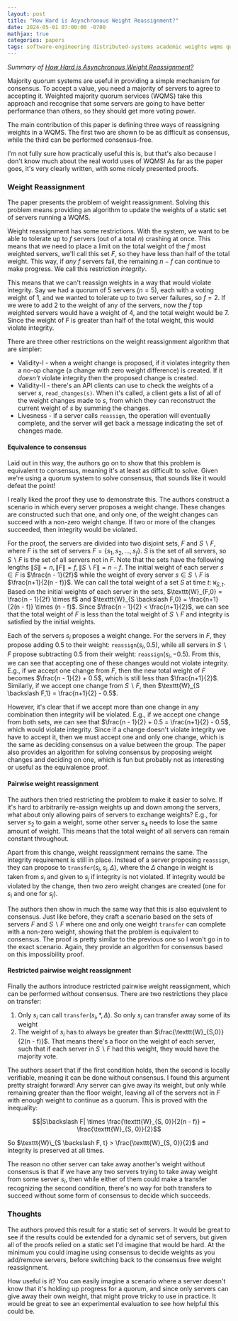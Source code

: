 ```yaml
---
layout: post
title: "How Hard is Asynchronous Weight Reassignment?"
date: 2024-05-01 07:00:00 -0700
mathjax: true
categories: papers
tags: software-engineering distributed-systems academic weights wqms quorum
---
```


_Summary of [How Hard is Asynchronous Weight Reassignment?](https://arxiv.org/pdf/2306.03185)_

Majority quorum systems are useful in providing a simple mechanism for consensus. To accept a value, you need a majority of servers to agree to accepting it. Weighted majority quorum services (WQMS) take this approach and recognise that some servers are going to have better performance than others, so they should get more voting power. 

<!--more-->

The main contribution of this paper is defining three ways of reassigning weights in a WQMS. The first two are shown to be as difficult as consensus, while the third can be performed consensus-free. 

I'm not fully sure how practically useful this is, but that's also because I don't know much about the real world uses of WQMS! As far as the paper goes, it's very clearly written, with some nicely presented proofs. 

### Weight Reassignment
The paper presents the problem of weight reassignment. Solving this problem means providing an algorithm to update the weights of a static set of servers running a WQMS. 

Weight reassignment has some restrictions. With the system, we want to be able to tolerate up to $f$ servers (out of a total $n$) crashing at once. This means that we need to place a limit on the total weight of the $f$ most weighted servers, we'll call this set $F$, so they have less than half of the total weight. This way, if *any* $f$ servers fail, the remaining $n - f$ can continue to make progress. We call this restriction *integrity*. 

This means that we can't reassign weights in a way that would violate integrity. Say we had a quorum of 5 servers ($n = 5$), each with a voting weight of $1$, and we wanted to tolerate up to two server failures, so $f = 2$. If we were to add $2$ to the weight of any of the servers, now the $f$ top weighted servers would have a weight of $4$, and the total weight would be $7$. Since the weight of $F$ is greater than half of the total weight, this would violate integrity. 

There are three other restrictions on the weight reassignment algorithm that are simpler:
- Validity-I - when a weight change is proposed, if it violates integrity then a no-op change (a change with zero weight difference) is created. If it *doesn't* violate integrity then the proposed change is created.
- Validity-II - there's an API clients can use to check the weights of a server $s$, `read_changes(s)`. When it's called, a client gets a list of all of the weight changes made to $s$, from which they can reconstruct the current weight of $s$ by summing the changes. 
- Livesness - if a server calls `reassign`, the operation will eventually complete, and the server will get back a message indicating the set of changes made.

#### Equivalence to consensus

Laid out in this way, the authors go on to show that this problem is equivalent to consensus, meaning it's at least as difficult to solve. Given we're using a quorum system to solve consensus, that sounds like it would defeat the point! 

I really liked the proof they use to demonstrate this. The authors construct a scenario in which every server proposes a weight change. These changes are constructed such that one, and only one, of the weight changes can succeed with a non-zero weight change. If two or more of the changes succeeded, then integrity would be violated. 

For the proof, the servers are divided into two disjoint sets, $F$ and $S \backslash F$, where $F$ is the set of servers $F = \{ s_1, s_2, ..., s_f\}$. $S$ is the set of all servers, so $S \backslash F$ is the set of all servers not in $F$. Note that the sets have the following lengths $\|S\| = n, \|F\| = f, \|S \backslash F\| = n - f$. The initial weight of each server $s \in F$ is $\frac{n - 1}{2f}$ while the weight of every server $s \in S \backslash F$ is $\frac{n+1}{2(n - f)}$. We can call the total weight of a set $S$ at time $t$: $\texttt{W}_{S,t}$. Based on the initial weights of each server in the sets, $\texttt{W}_{F,0} = \frac{n - 1}{2f} \times f$ and $\texttt{W}_{S \backslash F,0} = \frac{n+1}{2(n - f)} \times (n - f)$. Since  $\frac{n - 1}{2} < \frac{n+1}{2}$, we can see that the total weight of $F$ is less than the total weight of $S \backslash F$ and integrity is satisfied by the initial weights. 

Each of the servers $s_i$ proposes a weight change. For the servers in $F$, they propose adding $0.5$ to their weight: $\texttt{reassign}(s_i, 0.5)$, while all servers in $S \backslash F$ propose subtracting $0.5$ from their weight: $\texttt{reassign}(s_i, -0.5)$. From this, we can see that accepting one of these changes would not violate integrity. E.g., if we accept one change from $F$, then the new total weight of $F$ becomes $\frac{n - 1}{2} + 0.5$, which is still less than $\frac{n+1}{2}$. Similarly, if we accept one change from $S \backslash F$, then $\texttt{W}_{S \backslash F,1} = \frac{n+1}{2} - 0.5$. 

However, it's clear that if we accept more than one change in any combination then integrity will be violated. E.g., if we accept one change from both sets, we can see that $\frac{n - 1}{2} + 0.5 = \frac{n+1}{2} - 0.5$, which would violate integrity. Since if a change doesn't violate integrity we have to accept it, then we must accept one and only one change, which is the same as deciding consensus on a value between the group. The paper also provides an algorithm for solving consensus by proposing weight changes and deciding on one, which is fun but probably not as interesting or useful as the equivalence proof. 

#### Pairwise weight reassignment

The authors then tried restricting the problem to make it easier to solve. If it's hard to arbitrarily re-assign weights up and down among the servers, what about only allowing pairs of servers to exchange weights? E.g., for server $s_2$ to gain a weight, some other server $s_4$ needs to lose the same amount of weight. This means that the total weight of all servers can remain constant throughout. 

Apart from this change, weight reassignment remains the same. The integrity requirement is still in place. Instead of a server proposing $\texttt{reassign}$, they can propose to $\texttt{transfer}(s_i, s_j, \Delta)$, where the $\Delta$ change in weight is taken from $s_i$ and given to $s_j$ if integrity is not violated. If integrity would be violated by the change, then two zero weight changes are created (one for $s_i$ and one for $s_j$).

The authors then show in much the same way that this is also equivalent to consensus. Just like before, they craft a scenario based on the sets of servers $F$ and $S \backslash F$ where one and only one weight $\texttt{transfer}$ can complete with a non-zero weight, showing that the problem is equivalent to consensus. The proof is pretty similar to the previous one so I won't go in to the exact scenario. Again, they provide an algorithm for consensus based on this impossibility proof. 

#### Restricted pairwise weight reassignment
Finally the authors introduce restricted pairwise weight reassignment, which can be performed *without* consensus. There are two restrictions they place on transfer:
1. Only $s_i$ can call $\texttt{transfer}(s_i, *, \Delta)$. So only $s_i$ can transfer away some of its weight 
2. The weight of $s_i$ has to always be greater than $\frac{\texttt{W}_{S,0}}{2(n - f)}$. That means there's a floor on the weight of each server, such that if each server in $S \backslash F$ had this weight, they would have the majority vote.

The authors assert that if the first condition holds, then the second is locally verifiable, meaning it can be done without consensus. I found this argument pretty straight forward! Any server can give away its weight, but only while remaining greater than the floor weight, leaving all of the servers not in $F$ with enough weight to continue as a quorum. This is proved with the inequality:

$$|S\backslash F| \times \frac{\texttt{W}_{S, 0}}{2(n - f)} = \frac{\texttt{W}_{S, 0}}{2}$$

So $\texttt{W}\_{S \backslash F, t} > \frac{\texttt{W}_{S, 0}}{2}$ and integrity is preserved at all times. 

The reason no other server can take away another's weight without consensus is that if we have any two servers trying to take away weight from some server $s_i$, then while either of them could make a transfer recognizing the second condition, there's no way for both transfers to succeed without some form of consensus to decide which succeeds. 

### Thoughts

The authors proved this result for a static set of servers. It would be great to see if the results could be extended for a dynamic set of servers, but given all of the proofs relied on a static set I'd imagine that would be hard. At the minimum you could imagine using consensus to decide weights as you add/remove servers, before switching back to the consensus free weight reassignment.

How useful is it? You can easily imagine a scenario where a server doesn't know that it's holding up progress for a quorum, and since only servers can give away their own weight, that might prove tricky to use in practice. It would be great to see an experimental evaluation to see how helpful this could be.